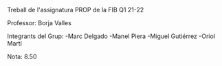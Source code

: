 Treball de l'assignatura PROP de la FIB
Q1 21-22

Professor: Borja Valles

Integrants del Grup:
-Marc Delgado
-Manel Piera
-Miguel Gutiérrez
-Oriol Martí
  
 Nota: 8.50
